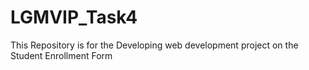 # LGMVIP_Task4
This Repository is for the Developing web development project on the  Student Enrollment Form
